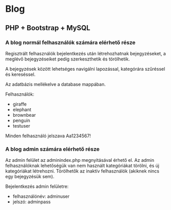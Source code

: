 # Blog

## PHP + Bootstrap + MySQL

### A blog normál felhasználók számára elérhető része

Regisztrált felhasználók bejelentkezés után létrehozhatnak bejegyzéseket, a meglévő bejegyzéseiket pedig szerkeszthetik és törölhetik.

A bejegyzések között lehetséges navigálni lapozással, kategórára szűréssel és kereséssel.

Az adatbázis mellékelve a database mappában.

Felhasználók:

+ giraffe
+ elephant
+ brownbear
+ penguin
+ testuser

Minden felhasználó jelszava Aa1234567!

### A blog admin számára elérhető része

Az admin felület az adminindex.php megnyitásával érhető el. Az admin felhasználóknak lehetőségük van nem használt kategóriákat törölni, és új kategóriákat létrehozni. Törölhetők az inaktív felhasználók (akiknek nincs egy bejegyzésük sem).

Bejelentkezés admin felületre:

+ felhasználónév: adminuser
+ jelszó: adminpass
